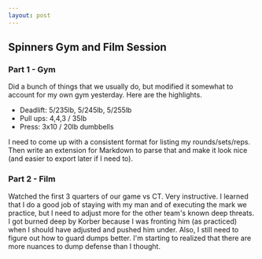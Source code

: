 ```yaml
---
layout: post
---
```


## Spinners Gym and Film Session

### Part 1 - Gym

Did a bunch of things that we usually do, but modified it somewhat to account for my own gym yesterday. Here are the highlights.

- Deadlift: 5/235lb, 5/245lb, 5/255lb
- Pull ups: 4,4,3 / 35lb
- Press: 3x10 / 20lb dumbbells

I need to come up with a consistent format for listing my rounds/sets/reps. Then write an extension for Markdown to parse that and make it look nice (and easier to export later if I need to).

### Part 2 - Film

Watched the first 3 quarters of our game vs CT. Very instructive. I learned that I do a good job of staying with my man and of executing the mark we practice, but I need to adjust more for the other team's known deep threats. I got burned deep by Korber because I was fronting him (as practiced) when I should have adjusted and pushed him under. Also, I still need to figure out how to guard dumps better. I'm starting to realized that there are more nuances to dump defense than I thought.
